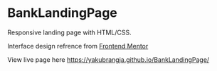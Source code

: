 # BankLandingPage

Responsive landing page with HTML/CSS.

Interface design refrence from [Frontend Mentor](https://www.frontendmentor.io/)

View live page here https://yakubrangja.github.io/BankLandingPage/
